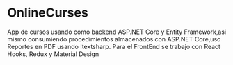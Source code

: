 # OnlineCurses
App de cursos usando como backend ASP.NET Core y Entity Framework,asi mismo consumiendo procedimientos almacenados con ASP.NET Core,uso Reportes en PDF usando Itextsharp.  Para el FrontEnd se trabajo con React Hooks, Redux y Material Design
